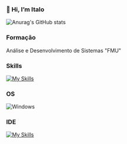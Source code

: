 ### 👋 Hi, I’m Italo

![Anurag's GitHub stats](https://github-readme-stats.vercel.app/api?username=Yuuts1&show_icons=true&theme=radical)


### Formação

Análise e Desenvolvimento de Sistemas "FMU"

### Skills

[![My Skills](https://skillicons.dev/icons?i=html,css,lua,python)](https://skillicons.dev)

### OS

![Windows](https://img.shields.io/badge/Windows-0078D6?style=for-the-badge&logo=windows&logoColor=white)

### IDE

[![My Skills](https://skillicons.dev/icons?i=vscode)](https://skillicons.dev)

